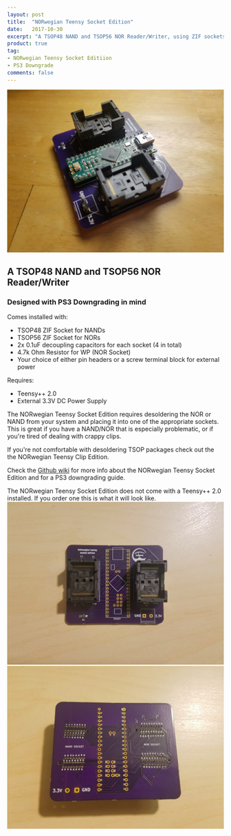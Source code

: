 ```yaml
---
layout: post
title:  "NORwegian Teensy Socket Edition"
date:   2017-10-30
excerpt: "A TSOP48 NAND and TSOP56 NOR Reader/Writer, using ZIF sockets"
product: true
tag:
- NORwegian Teensy Socket Editiion 
- PS3 Downgrade
comments: false
---
```

![20171005_155713.jpg](_posts/20171005_155713.jpg)

## A TSOP48 NAND and TSOP56 NOR Reader/Writer
### Designed with PS3 Downgrading in mind

Comes installed with:
* TSOP48 ZIF Socket for NANDs
* TSOP56 ZIF Socket for NORs
* 2x 0.1uF decoupling capacitors for each socket (4 in total)
* 4.7k Ohm Resistor for WP (NOR Socket)
* Your choice of either pin headers or a screw terminal block for external power

Requires:
* Teensy++ 2.0
* External 3.3V DC Power Supply

The NORwegian Teensy Socket Edition requires desoldering the NOR or NAND from your system and placing it into one of the appropriate sockets. This is great if you have a NAND/NOR that is especially problematic, or if you're tired of dealing with crappy clips.

If you're not comfortable with desoldering TSOP packages check out the the NORwegian Teensy Clip Edition.

Check the [Github wiki](https://github.com/Zeigren/NORwegianTeensy/wiki/NORwegian-Teensy-Socket-Edition "NORwegian Teensy Socket Edition Github Wiki") for more info about the NORwegian Teensy Socket Edition and for a PS3 downgrading guide.

The NORwegian Teensy Socket Edition does not come with a Teensy++ 2.0 installed. If you order one this is what it will look like.
![20171008_184033.jpg](/_posts/20171008_184033.jpg)
![20171008_184158.jpg](/_posts/20171008_184158.jpg)





